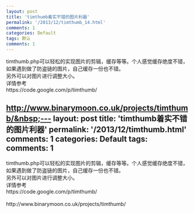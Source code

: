 ```yaml
---
layout: post
title: 'timthumb着实不错的图片利器'
permalink: '/2013/12/timthumb_14.html'
comments: 1
categories: Default
tags: 默认
comments: 1
---
```

<div dir="ltr" style="text-align: left;">timthumb.php可以轻松的实现图片的剪辑，缓存等等。个人感觉缓存绝度不错，如果遇到做了防盗链的图片，自己缓存一份也不错。<br/>另外可以对图片进行调整大小。<br/>详情参考<br/>https://code.google.com/p/timthumb/</div>

http://www.binarymoon.co.uk/projects/timthumb/&nbsp;---
layout: post
title: 'timthumb着实不错的图片利器'
permalink: '/2013/12/timthumb.html'
comments: 1
categories: Default
tags: 
comments: 1
---
<div dir="ltr" style="text-align: left;" trbidi="on">timthumb.php可以轻松的实现图片的剪辑，缓存等等。个人感觉缓存绝度不错，如果遇到做了防盗链的图片，自己缓存一份也不错。<br/>另外可以对图片进行调整大小。<br/>详情参考<br/>https://code.google.com/p/timthumb/<br/><br/>http://www.binarymoon.co.uk/projects/timthumb/&nbsp;</div>